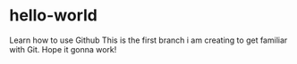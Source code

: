 # hello-world
Learn how to use Github
This is the first branch i am creating to get familiar with Git. 
Hope it gonna work! 
